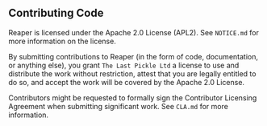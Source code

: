 ## Contributing Code

Reaper is licensed under the Apache 2.0 License (APL2). See `NOTICE.md` for more information on the license.

By submitting contributions to Reaper (in the form of code, documentation, or anything else), you grant `The Last Pickle Ltd` a license to use and distribute the work without restriction, attest that you are legally entitled to do so, and accept the work will be covered by the Apache 2.0 License.

Contributors might be requested to formally sign the Contributor Licensing Agreement when submitting significant work. See `CLA.md` for more information.
